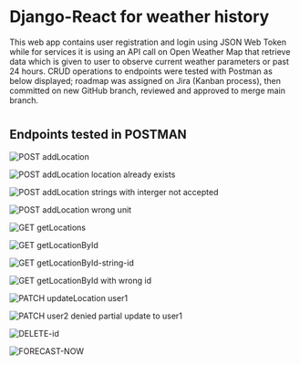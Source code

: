 # Django-React for weather history

This web app contains user registration and login using JSON Web Token while for services it is using an API call on Open Weather Map that retrieve data which is given to user to observe current weather parameters or past 24 hours. CRUD operations to endpoints were tested with Postman as below displayed; roadmap was assigned on Jira (Kanban process), then committed on new GitHub branch, reviewed and approved to merge main branch.

#

## Endpoints tested in POSTMAN

![POST addLocation](./screenshots/DR-31-POST-addLocation.png)

![POST addLocation location already exists](./screenshots/DR-31-POST-addLocation-location-already-exists.png)

![POST addLocation strings with interger not accepted](./screenshots/DR-31-POST-addLocation-strings-with-interger-not-accepted.png)

![POST addLocation wrong unit](./screenshots/DR-31-POST-addLocation-wrong-unit.png)

![GET getLocations](./screenshots/DR-31-GET-getLocations.png)

![GET getLocationById](./screenshots/DR-31-GET-getLocationById.png)

![GET getLocationById-string-id](./screenshots/DR-31-GET-getLocationById-string-id.png)

![GET getLocationById with wrong id](./screenshots/DR-31-GET-getLocationById-wrong-id.png)

![PATCH updateLocation user1](./screenshots/DR-31-PATCH-updateLocation-user1.png)

![PATCH user2 denied partial update to user1](./screenshots/DR-31-PATCH-user2-denied-partial-update-user1.png)

![DELETE-id](./screenshots/DR-31-DELETE-id.png)

![FORECAST-NOW](./screenshots/DR-32-service-to-user_location.png)
